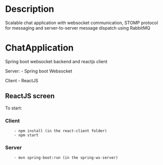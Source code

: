# Description
Scalable chat application with websocket communication, STOMP protocol for messaging and server-to-server message dispatch using RabbitMQ


# ChatApplication
Spring boot websocket backend and reactjs client

Server:
    - Spring boot Websocket

Client
    - ReactJS

## ReactJS screen

To start:
    
### Client
        - npm install (in the react-client folder)
        - npm start
    
### Server
        - mvn spring-boot:run (in the spring-ws-server)

